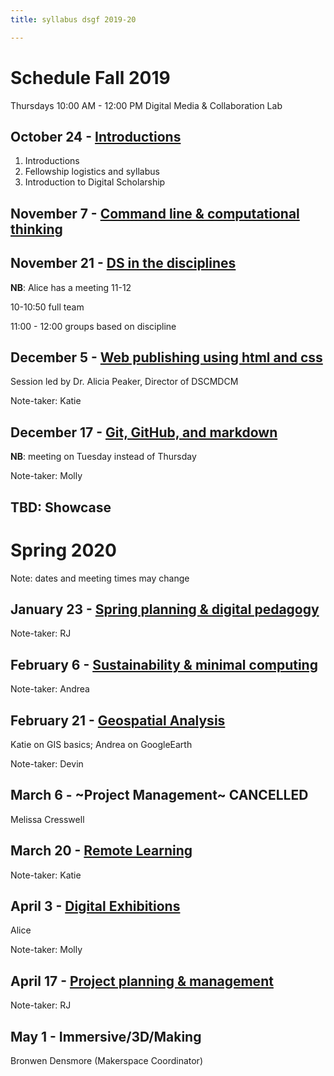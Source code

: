 ```yaml
---
title: syllabus dsgf 2019-20

---
```


# Schedule Fall 2019

Thursdays 10:00 AM - 12:00 PM
Digital Media & Collaboration Lab

## October 24 - [Introductions](/sessions/10-24-intro.md)

1. Introductions
2. Fellowship logistics and syllabus
5. Introduction to Digital Scholarship

## November 7 - [Command line & computational thinking](/sessions/11-7-command.md)


## November 21 - [DS in the disciplines](/sessions/11-21-disciplines.md)
**NB**: Alice has a meeting 11-12

10-10:50 full team

11:00 - 12:00 groups based on discipline

## December 5 - [Web publishing using html and css](/sessions/12-5-html.md)
Session led by Dr. Alicia Peaker, Director of DSCMDCM

Note-taker: Katie

## December 17 - [Git, GitHub, and markdown](/sessions/12-17-git.md)
**NB**: meeting on Tuesday instead of Thursday

Note-taker: Molly

## TBD: Showcase

# Spring 2020
Note: dates and meeting times may change

## January 23 - [Spring planning & digital pedagogy](/sessions/01-23-spring.md)

Note-taker: RJ

## February 6 - [Sustainability & minimal computing](/sessions/02-06-minicomp.md)

Note-taker: Andrea

## February 21 - [Geospatial Analysis](/sessions/02-21-gis.md)
Katie on GIS basics; Andrea on GoogleEarth

Note-taker: Devin

## March 6 - ~Project Management~ CANCELLED
Melissa Cresswell

## March 20 - [Remote Learning](/sessions/03-20-remote.md)

Note-taker: Katie

## April 3 - [Digital Exhibitions](/sessions/04-03-exhibits.md)
Alice

Note-taker: Molly

## April 17 - [Project planning & management](/sessions/04-17-project.md)

Note-taker: RJ

## May 1 - Immersive/3D/Making
Bronwen Densmore (Makerspace Coordinator)
